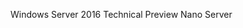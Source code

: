 <Token xmlns:xlink="http://www.w3.org/1999/xlink">Windows Server 2016 Technical Preview Nano Server</Token>